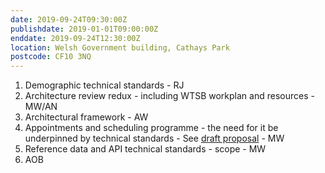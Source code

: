 ```yaml
---
date: 2019-09-24T09:30:00Z
publishdate: 2019-01-01T09:00:00Z
enddate: 2019-09-24T12:30:00Z 
location: Welsh Government building, Cathays Park
postcode: CF10 3NQ
---
```




1. Demographic technical standards - RJ
2. Architecture review redux - including WTSB workplan and resources - MW/AN
3. Architectural framework - AW 
4. Appointments and scheduling programme - the need for it be underpinned by technical standards - See [draft proposal](https://docs.google.com/document/d/1aXDqANyTzPzwf9I2Rvq6yIEnaj-qYqi0a0VuMttDHWg/edit?usp=sharing) - MW
5. Reference data and API technical standards - scope - MW
6. AOB

